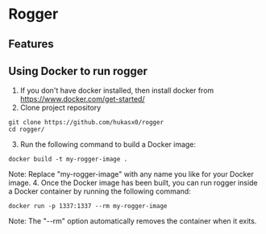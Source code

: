 # Rogger
## Features
## Using Docker to run rogger
1. If you don't have docker installed, then install docker from https://www.docker.com/get-started/
2. Clone project repository
```
git clone https://github.com/hukasx0/rogger
cd rogger/
```
3. Run the following command to build a Docker image:
```
docker build -t my-rogger-image .
```
Note: Replace "my-rogger-image" with any name you like for your Docker image.
4. Once the Docker image has been built, you can run rogger inside a Docker container by running the following command:
```
docker run -p 1337:1337 --rm my-rogger-image
```
Note: The "--rm" option automatically removes the container when it exits.
